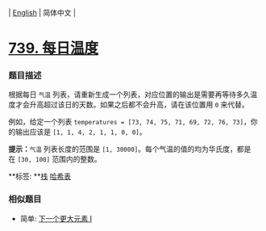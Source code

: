 | [English](README_EN.md) | 简体中文 |

# [739. 每日温度](https://leetcode-cn.com/problems/daily-temperatures)
 ### 题目描述
<p>根据每日 <code>气温</code> 列表，请重新生成一个列表，对应位置的输出是需要再等待多久温度才会升高超过该日的天数。如果之后都不会升高，请在该位置用&nbsp;<code>0</code> 来代替。</p>

<p>例如，给定一个列表&nbsp;<code>temperatures = [73, 74, 75, 71, 69, 72, 76, 73]</code>，你的输出应该是&nbsp;<code>[1, 1, 4, 2, 1, 1, 0, 0]</code>。</p>

<p><strong>提示：</strong><code>气温</code> 列表长度的范围是&nbsp;<code>[1, 30000]</code>。每个气温的值的均为华氏度，都是在&nbsp;<code>[30, 100]</code>&nbsp;范围内的整数。</p>

**标签:	**[栈](https://leetcode-cn.com/tag/stack) [哈希表](https://leetcode-cn.com/tag/hash-table) 
 ### 相似题目
- 简单:	[下一个更大元素 I](https://leetcode-cn.com/problems/next-greater-element-i) 
